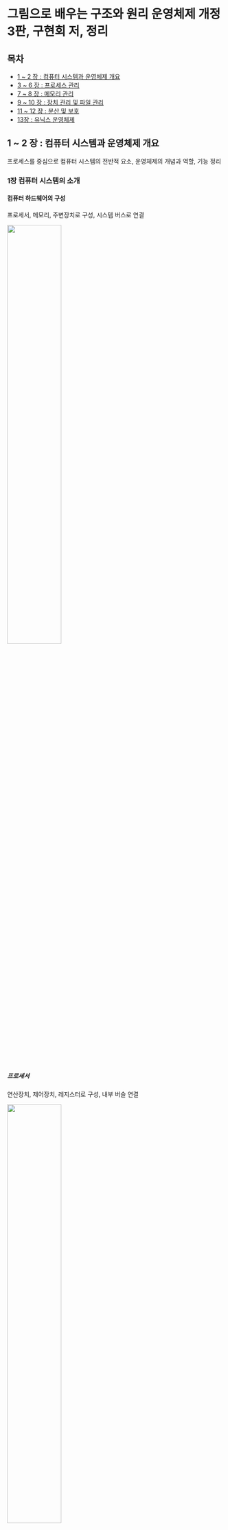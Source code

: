 # 그림으로 배우는 구조와 원리 운영체제 개정 3판, 구현회 저, 정리

## 목차
- [1 ~ 2 장 : 컴퓨터 시스템과 운영체제 개요](#1--2-장--컴퓨터-시스템과-운영체제-개요)
- [3 ~ 6 장 : 프로세스 관리](#3--6-장--프로세스-관리)
- [7 ~ 8 장 : 메모리 관리](#7--8-장--메모리-관리)
- [9 ~ 10 장 : 장치 관리 및 파일 관리](#9--10-장--장치-관리-및-파일-관리)
- [11 ~ 12 장 : 분산 및 보호](#11--12-장--분산-및-보호)
- [13장 : 유닉스 운영체제](#13장--유닉스-운영체제)


## 1 ~ 2 장 : 컴퓨터 시스템과 운영체제 개요
프로세스를 중심으로 컴퓨터 시스템의 전반적 요소, 운영체제의 개념과 역할, 기능 정리
### 1장 컴퓨터 시스템의 소개
#### 컴퓨터 하드웨어의 구성
프로세서, 메모리, 주변장치로 구성, 시스템 버스로 연결

<img src="https://user-images.githubusercontent.com/57519837/139270659-52a5a5a4-b416-4ee7-8480-e444a1e5283c.png" width = "50%" height = "50%" >

##### 프로세서
연산장치, 제어장치, 레지스터로 구성, 내부 버슬 연결

<img src="https://user-images.githubusercontent.com/57519837/139270514-0971067f-0036-4155-b1d4-b92bd71473e6.png" width="50%" height="50%" >

<!-- |종류|설명|
|---------------|---|
|데이터 레지스터|수정|
|주소 레지스터|예정| -->

- 데이터 부분 : 레지스터, 연산장치
  - 레지스터 : 전용/범용(용도), 사용자 가시/불가시 레지스터(정보변경 가능 여부), 데이터/주소/상태 레지스터(저장 정보 종류)
    - 가시 레지스터
      - 데이터 레지스터 : 함수 연산에 필요한 데이터 저장. 연산 결과로 플래그 값 저장
      > 플래그 (컴퓨팅): 컴퓨터에서 무언가를 기억하거나 또는 다른 프로그램에게 약속된 신호를 남기기 위한 용도로 프로그램에 사용되는 미리 정의된 비트
      - 주소 레지스터 : 주소나 유효 주소를 계산하는 데 필요한 주소의 일부 저장
      > 유효 주소 : 주소 지정방식에 의해 결정되는 오퍼랜드의 주소
      >> 주소 지정방식 : 
      >> - 프로그램 수행 시 오퍼랜드(피연산자)를 지정하는 방법
      >> - 오퍼랜드를 참조하기 전에 오퍼랜드를 변경하거나 해석하는 규칙을 지정
        - 기준 주소 레지스터 : 프로그램 실행할 때 사용하는 기존 주소 값 저장. 하나의 프로그램이나 일부처럼 서로 관련 있는 정보 저장. 연속된 저장 공간을 지정하는 데 참조 가능. 페이지나 세그먼트처럼 블록화된 정보에 접근하는 데 사용.
        - 인덱스 레지스터 : 유효 주소를 계산하는 데 사용하는 주소 정보 저장
        - 스택 포인터 레지스터 : 메모리에 프로세서 스택을 구현하는 데 사용. 많은 프로세서와 주소 레지스터를 데이터 스택 포인터와 큐 포인터로 사용. 반환 주소, 프로세서 상태 정보, 서브루틴 임시 변수 저장.
    - 불가시 레지스터 : 사용자가 정보 변경 불가. 프로세서의 상태와 제어 관리.
      - 프로그램 카운터 : 다음 실행할 명령어의 주소 보관하는 레지스터. 카운터로 되어 있어 명령어를 읽고 명령어 길이만큼 증가해 다음 명령어 가리킴. 분기 명령어는 목적 주소로 갱신할 수 있다. 
      - 명령어 레지스터 : 현재 실행하는 명령어 보관하는 레지스터.
      - 누산기(Accumulator, ACC) : 데이터를 일시적으로 저장하는 레지스터.
      - 메모리 주소 레지스터 : 프로세서가 참조하려는 데이터의 주소를 명시하여 메모리에 접근하는 버퍼 레지스터.
      - 메모리 버퍼 레지스터 : 프로세서가 메모리에서 읽거나 저장할 데이터 자체를 보관하는 버퍼 레지스터. 메모리 데이터 레지스터.
- 제어 부분 : 제어장치



##### 메모리
- 레지스터 : 프로세서 내부에 있으며, 프로세서가 사용할 데이터를 보관하는 가장 빠른 메모리.
- 메인 메모리 : 프로세서 외부에 있으며, 프로세서에서 즉각적으로 수행할 프로그램이나 데이터 저장하거나 프로세서 처리 결과를 메인 메모리에 저장. 입출력 장치도 메인 메모리에서 데이터를 받거나 저장.
  - 다수의 셀로 구성. 각 셀은 비트로 구성. 데이터는 셀 한 개나 여러 개에 나눠서 저장. 셀은 주소로 참조 -> 물리적 주소.

  - <img src="https://user-images.githubusercontent.com/57519837/139276233-8c1dfa6e-3b30-4ce3-b6d6-b6dd1063e3c7.png" width = "300" height = "300" >

    - 논리적 주소 : 컴파일러가 변수와 명령어에 할당한 주소. 별도의 주소 공간에 나타난다.
    - 매핑, 메모리 맵 : 컴파일로 논리적 주소를 물리적 주소로 변환.
    - 가상 메모리 방법으로 메인 메모리 유효 크기 늘릴 수 있음.
  - 메모리 속도
    - 메모리 접근시간 : 명령이 발생한 후 목표 주소 검색하여 데이터 쓰기(읽기)를 시작할 때까지 걸린 시간.
    - 사이클 시간 : 두 번의 연속적인 메모리 동작 사이에 필요한 최소 지연시간.
   
    - <img src="https://user-images.githubusercontent.com/57519837/139277417-f167b229-ebdf-4abb-ad0b-0c64dab5aab6.png" width = "300" height = "300" >

##### 시스템 버스
##### 주변장치
#### 컴퓨터 시스템의 동작
##### 명령어의 구조
##### 명령어의 실행
##### 인터럽트 명령어
## 3 ~ 6 장 : 프로세스 관리
프로세스를 주제로 프로세스의 상태와 변환 관련 기술과 제어, 스레드, 병행 프로세스(상호배제 및 동기화), 교착 상태 등 소개. 프로세스 스케쥴링 설명.
## 7 ~ 8 장 : 메모리 관리
메모리 관리 전략, 메모리 할당 방법, 가상 메모리의 개념과 요구 페이징, 페이지 대치 알고리즘 설명
## 9 ~ 10 장 : 장치 관리 및 파일 관리
입출력 관리와 주변장치(디스크)의 공간 할당, 디스크 스케줄링 설명. 파일 관리 시스템의 구성, 디렉터리, 파일의 보조기억장치 할당 설명.
## 11 ~ 12 장 : 분산 및 보호
분산 운영체제와 다중 처리, 클라이언트/서버, 클러스터, 컴퓨터 보안과 보호, 신뢰 시스템 설명
## 13장 : 유닉스 운영체제
운영체제의 한 예인 유닉스의 구조, 설계 목표 설명

